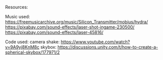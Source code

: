 Resources: 

Music used: 
https://freemusicarchive.org/music/Silicon_Transmitter/mobius/hydra/ 
https://pixabay.com/sound-effects/laser-shot-ingame-230500/
https://pixabay.com/sound-effects/laser-45816/

Code used: 
camera shake: https://www.youtube.com/watch?v=9A9yj8KnM8c
skybox: https://discussions.unity.com/t/how-to-create-a-spherical-skybox/177971/2
